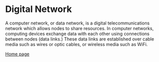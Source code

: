 # Digital Network
A computer network, or data network, is a digital telecommunications network which allows nodes to share resources. In computer networks, computing devices exchange data with each other using connections between nodes (data links.) These data links are established over cable media such as wires or optic cables, or wireless media such as WiFi.

[Home page](README.md)
